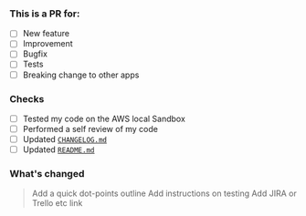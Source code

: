 ### This is a PR for:

- [ ] New feature
- [ ] Improvement
- [ ] Bugfix
- [ ] Tests
- [ ] Breaking change to other apps

### Checks

- [ ] Tested my code on the AWS local Sandbox
- [ ] Performed a self review of my code
- [ ] Updated [`CHANGELOG.md`](CHANGELOG.md)
- [ ] Updated [`README.md`](README.md)

### What's changed

> Add a quick dot-points outline
> Add instructions on testing
> Add JIRA or Trello etc link
